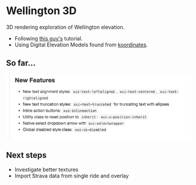 Wellington 3D
==============

3D rendering exploration of Wellington elevation. 

* Following [this guy's](http://blog.thematicmapping.org/2013/10/terrain-building-with-threejs-part-1.html) tutorial.
* Using Digital Elevation Models found from [koordinates](https://koordinates.com/search/?q=wellington+nz).

## So far...

![example](images/example.png)

## Next steps
* Investigate better textures
* Import Strava data from single ride and overlay